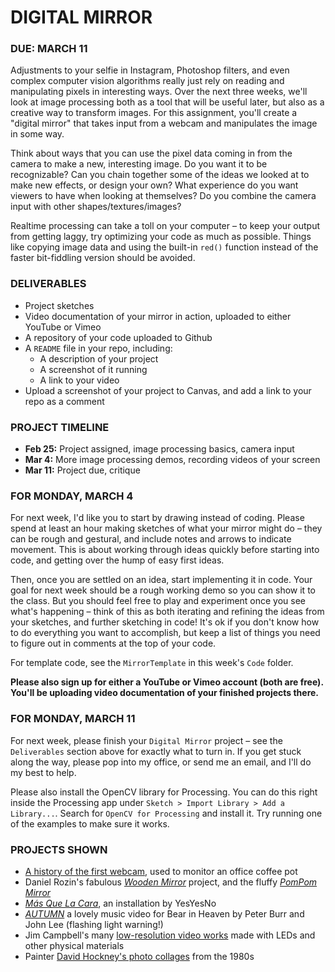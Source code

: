 # DIGITAL MIRROR

### DUE: MARCH 11  

Adjustments to your selfie in Instagram, Photoshop filters, and even complex computer vision algorithms really just rely on reading and manipulating pixels in interesting ways. Over the next three weeks, we'll look at image processing both as a tool that will be useful later, but also as a creative way to transform images. For this assignment, you'll create a "digital mirror" that takes input from a webcam and manipulates the image in some way.

Think about ways that you can use the pixel data coming in from the camera to make a new, interesting image. Do you want it to be recognizable? Can you chain together some of the ideas we looked at to make new effects, or design your own? What experience do you want viewers to have when looking at themselves? Do you combine the camera input with other shapes/textures/images?

Realtime processing can take a toll on your computer – to keep your output from getting laggy, try optimizing your code as much as possible. Things like copying image data and using the built-in `red()` function instead of the faster bit-fiddling version should be avoided.

### DELIVERABLES  
* Project sketches  
* Video documentation of your mirror in action, uploaded to either YouTube or Vimeo  
* A repository of your code uploaded to Github  
* A `README` file in your repo, including:
  * A description of your project  
  * A screenshot of it running  
  * A link to your video  
* Upload a screenshot of your project to Canvas, and add a link to your repo as a comment  

### PROJECT TIMELINE  
* **Feb 25:** Project assigned, image processing basics, camera input  
* **Mar 4:** More image processing demos, recording videos of your screen  
* **Mar 11:** Project due, critique

### FOR MONDAY, MARCH 4  
For next week, I'd like you to start by drawing instead of coding. Please spend at least an hour making sketches of what your mirror might do – they can be rough and gestural, and include notes and arrows to indicate movement. This is about working through ideas quickly before starting into code, and getting over the hump of easy first ideas.

Then, once you are settled on an idea, start implementing it in code. Your goal for next week should be a rough working demo so you can show it to the class. But you should feel free to play and experiment once you see what's happening – think of this as both iterating and refining the ideas from your sketches, and further sketching in code! It's ok if you don't know how to do everything you want to accomplish, but keep a list of things you need to figure out in comments at the top of your code.

For template code, see the `MirrorTemplate` in this week's `Code` folder.

**Please also sign up for either a YouTube or Vimeo account (both are free). You'll be uploading video documentation of your finished projects there.**

### FOR MONDAY, MARCH 11  
For next week, please finish your `Digital Mirror` project – see the `Deliverables` section above for exactly what to turn in. If you get stuck along the way, please pop into my office, or send me an email, and I'll do my best to help.

Please also install the OpenCV library for Processing. You can do this right inside the Processing app under `Sketch > Import Library > Add a Library...`. Search for `OpenCV for Processing` and install it. Try running one of the examples to make sure it works.

### PROJECTS SHOWN  

* [A history of the first webcam](https://youtu.be/a4PX8vksBFU), used to monitor an office coffee pot  
* Daniel Rozin's fabulous [*Wooden Mirror*](http://www.smoothware.com/danny/woodenmirror.html) project, and the fluffy [*PomPom Mirror*](http://www.bitforms.com/rozin/pompom-mirror)  
* [*Más Que La Cara*](https://medium.com/@zachlieberman/m%C3%A1s-que-la-cara-overview-48331a0202c0), an installation by YesYesNo  
* [*AUTUMN*](https://vimeo.com/160797307) a lovely music video for Bear in Heaven by Peter Burr and John Lee (flashing light warning!)  
* Jim Campbell's many [low-resolution video works](http://www.jimcampbell.tv/portfolio/low_resolution_works/) made with LEDs and other physical materials  
* Painter [David Hockney's photo collages](http://www.davidhockney.co/index.php/works/photos/photographic-collages) from the 1980s  

